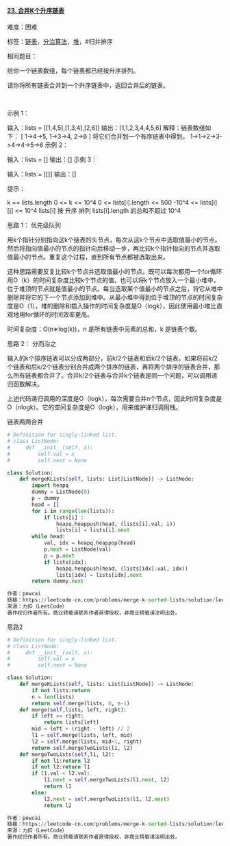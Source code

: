 #### [23. 合并K个升序链表](https://leetcode-cn.com/problems/merge-k-sorted-lists/)

难度：困难

标签：[链表](../原理/链表.md)，[分治算法](../原理/分治算法.md)，[堆](../原理/堆.md)，#归并排序

相同题目：

给你一个链表数组，每个链表都已经按升序排列。

请你将所有链表合并到一个升序链表中，返回合并后的链表。

 

示例 1：

输入：lists = [[1,4,5],[1,3,4],[2,6]]
输出：[1,1,2,3,4,4,5,6]
解释：链表数组如下：
[
  1->4->5,
  1->3->4,
  2->6
]
将它们合并到一个有序链表中得到。
1->1->2->3->4->4->5->6
示例 2：

输入：lists = []
输出：[]
示例 3：

输入：lists = [[]]
输出：[]


提示：

k == lists.length
0 <= k <= 10^4
0 <= lists[i].length <= 500
-10^4 <= lists[i][j] <= 10^4
lists[i] 按 升序 排列
lists[i].length 的总和不超过 10^4



思路 1：
优先级队列

用k个指针分别指向这k个链表的头节点，每次从这k个节点中选取值最小的节点。然后将指向值最小的节点的指针向后移动一步，再比较k个指针指向的节点并选取值最小的节点。重复这个过程，直到所有节点都被选取出来。

这种思路需要反复比较k个节点并选取值最小的节点。既可以每次都用一个for循环用O（k）的时间复杂度比较k个节点的值，也可以将k个节点放入一个最小堆中，位于堆顶的节点就是值最小的节点。每当选取某个值最小的节点之后，将它从堆中删除并将它的下一个节点添加到堆中。从最小堆中得到位于堆顶的节点的时间复杂度是O（1），堆的删除和插入操作的时间复杂度是O（logk），因此使用最小堆比直观地用for循环的时间效率更高。

时间复杂度：O(n∗log(k))，n 是所有链表中元素的总和，k 是链表个数。

思路 2：
分而治之

输入的k个排序链表可以分成两部分，前k/2个链表和后k/2个链表。如果将前k/2个链表和后k/2个链表分别合并成两个排序的链表，再将两个排序的链表合并，那么所有链表都合并了。合并k/2个链表与合并k个链表是同一个问题，可以调用递归函数解决。

上述代码递归调用的深度是O（logk），每次需要合并n个节点，因此时间复杂度是O（nlogk）。它的空间复杂度是O（logk），用来维护递归调用栈。

链表两两合并

```python
# Definition for singly-linked list.
# class ListNode:
#     def __init__(self, x):
#         self.val = x
#         self.next = None

class Solution:
    def mergeKLists(self, lists: List[ListNode]) -> ListNode:
        import heapq
        dummy = ListNode(0)
        p = dummy
        head = []
        for i in range(len(lists)):
            if lists[i] :
                heapq.heappush(head, (lists[i].val, i))
                lists[i] = lists[i].next
        while head:
            val, idx = heapq.heappop(head)
            p.next = ListNode(val)
            p = p.next
            if lists[idx]:
                heapq.heappush(head, (lists[idx].val, idx))
                lists[idx] = lists[idx].next
        return dummy.next

作者：powcai
链接：https://leetcode-cn.com/problems/merge-k-sorted-lists/solution/leetcode-23-he-bing-kge-pai-xu-lian-biao-by-powcai/
来源：力扣（LeetCode）
著作权归作者所有。商业转载请联系作者获得授权，非商业转载请注明出处。
```

思路2

```python
# Definition for singly-linked list.
# class ListNode:
#     def __init__(self, x):
#         self.val = x
#         self.next = None

class Solution:
    def mergeKLists(self, lists: List[ListNode]) -> ListNode:
        if not lists:return 
        n = len(lists)
        return self.merge(lists, 0, n-1)
    def merge(self,lists, left, right):
        if left == right:
            return lists[left]
        mid = left + (right - left) // 2
        l1 = self.merge(lists, left, mid)
        l2 = self.merge(lists, mid+1, right)
        return self.mergeTwoLists(l1, l2)
    def mergeTwoLists(self,l1, l2):
        if not l1:return l2
        if not l2:return l1
        if l1.val < l2.val:
            l1.next = self.mergeTwoLists(l1.next, l2)
            return l1
        else:
            l2.next = self.mergeTwoLists(l1, l2.next)
            return l2

作者：powcai
链接：https://leetcode-cn.com/problems/merge-k-sorted-lists/solution/leetcode-23-he-bing-kge-pai-xu-lian-biao-by-powcai/
来源：力扣（LeetCode）
著作权归作者所有。商业转载请联系作者获得授权，非商业转载请注明出处。
```

